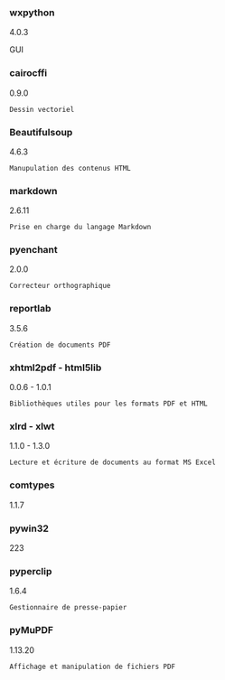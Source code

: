 ### wxpython ###
4.0.3
    
   GUI
    
### cairocffi ###
0.9.0
    
    Dessin vectoriel

### Beautifulsoup ###
4.6.3
    
    Manupulation des contenus HTML
    
### markdown ###
2.6.11
    
    Prise en charge du langage Markdown

### pyenchant ###
2.0.0
    
    Correcteur orthographique

### reportlab ###
3.5.6
    
    Création de documents PDF

### xhtml2pdf - html5lib ###
0.0.6 - 1.0.1
    
    Bibliothèques utiles pour les formats PDF et HTML

### xlrd - xlwt ###
1.1.0 - 1.3.0
    
    Lecture et écriture de documents au format MS Excel

### comtypes ###
1.1.7
    
    

### pywin32 ###
223
    
    

### pyperclip ###
1.6.4
    
    Gestionnaire de presse-papier

### pyMuPDF ###
1.13.20
    
    Affichage et manipulation de fichiers PDF
